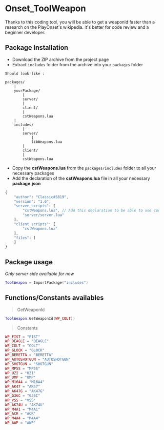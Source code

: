 # Onset_ToolWeapon
Thanks to this coding tool, you will be able to get a weaponId faster than a research on the PlayOnset's wikipedia. It's better for code review and a beginner developer.
## Package Installation
* Download the ZIP archive from the project page
* Extract `includes` folder from the archive into your `packages` folder
```
Should look like :

packages/
    |
    yourPackage/
        |
        server/
        |
        client/
        |
        cstWeapons.lua
    |
    includes/
        |
        server/
            |
            libWeapons.lua
        |
        client/
        |
        cstWeapons.lua
```
* Copy the **cstWeapons.lua** from the `packages/includes` folder to all your necessary packages
* Add the declaration of the **cstWeapons.lua** file in all your necessary **package.json**
```js
{
	"author": "Classic#5819",
	"version": "1.0",
	"server_scripts": [
		"cstWeapons.lua", // Add this declaration to be able to use constants from it
		"server/server.lua"
	],
	"client_scripts": [
		"cstWeapons.lua"
	],
	"files": [
	]
}
```
## Package usage
_Only server side available for now_
```lua
ToolWeapon = ImportPackage("includes")
```
## Functions/Constants availables
> GetWeaponId

```lua
ToolWeapon.GetWeaponId(WP_COLT))
```
> Constants
```lua
WP_FIST = "FIST"
WP_DEAGLE = "DEAGLE"
WP_COLT = "COLT"
WP_GLOCK = "GLOCK"
WP_BERETTA = "BERETTA"
WP_AUTOSHOTGUN = "AUTOSHOTGUN"
WP_SHOTGUN = "SHOTGUN"
WP_MP5S = "MP5S"
WP_UZI = "UZI"
WP_UMP = "UMP"
WP_M16A4 = "M16A4"
WP_AK47 = "AK47"
WP_AK47G = "AK47G"
WP_G36C = "G36C"
WP_VSS = "VSS"
WP_AK74U = "AK74U"
WP_M4A1 = "M4A1"
WP_ACR = "ACR"
WP_M4A4 = "M4A4"
WP_AWP = "AWP"
```
